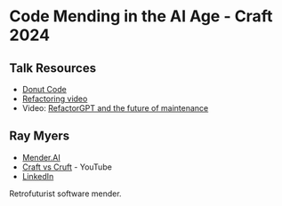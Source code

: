 # Code Mending in the AI Age - Craft 2024

## Talk Resources
<!-- * [Slides](./Slides/sampleslides.pptx) -->
* [Donut Code](https://github.com/craftvscruft/refactoring-ioccc-2006-sloane)
* [Refactoring video](https://youtu.be/IznA7VZDiJc)
* Video: [RefactorGPT and the future of maintenance](https://www.youtube.com/watch?v=pc05to-uKzI)

## Ray Myers<!-- include: ray.md -->

* [Mender.AI](https://mender.ai)
* [Craft vs Cruft](https://www.youtube.com/@craftvscruft8060) - YouTube
* [LinkedIn](https://www.linkedin.com/in/cadrlife)

Retrofuturist software mender.
<!-- endInclude -->


